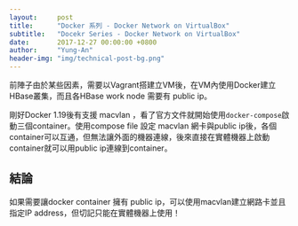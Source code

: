 ```yaml
---
layout:     post
title:      "Docker 系列 - Docker Network on VirtualBox"
subtitle:   "Docekr Series - Docker Network on VirtualBox"
date:       2017-12-27 00:00:00 +0800
author:     "Yung-An"
header-img: "img/technical-post-bg.png"
---
```


前陣子由於某些因素，需要以Vagrant搭建立VM後，在VM內使用Docker建立HBase叢集，而且各HBase work node 需要有 public ip。

剛好Docker 1.19後有支援 macvlan ，看了官方文件就開始使用`docker-compose`啟動三個container。使用compose file 設定 macvlan 網卡與public ip後，各個container可以互通，但無法讓外面的機器連線，後來直接在實體機器上啟動container就可以用public ip連線到container。

## 結論

如果需要讓docker container 擁有 public ip，可以使用macvlan建立網路卡並且指定IP address，但切記只能在實體機器上使用！